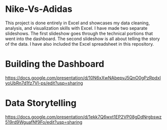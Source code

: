 # Nike-Vs-Adidas

This project is done entirely in Excel and showcases my data cleaning, analysis, and visualization skills with Excel. I have made two separate slideshows. The first slideshow goes through the technical portions that went into the dashboard. The second slideshow is all about telling the story of the data. I have also included the Excel spreadsheet in this repository.

# Building the Dashboard 

https://docs.google.com/presentation/d/10N6xXwNAbepvJ5QnO0gPzRpdxIyoUbRn7d1fz7VI-ps/edit?usp=sharing


# Data Storytelling 

https://docs.google.com/presentation/d/1ekk7Q6wxt1EP2VP08gDdNrgbswz519rd9WguafNf9Fo/edit?usp=sharing
